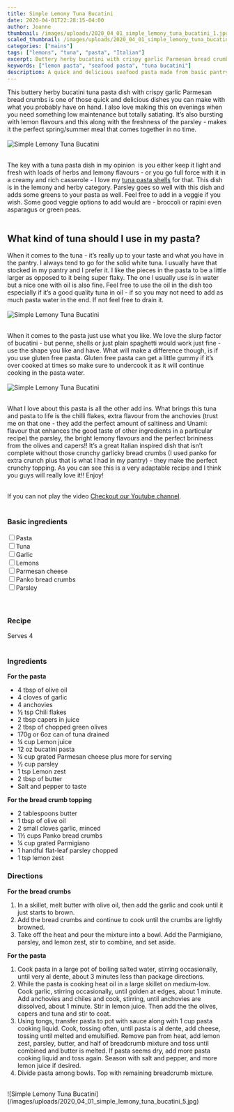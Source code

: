 ```yaml
---
title: Simple Lemony Tuna Bucatini
date: 2020-04-01T22:28:15-04:00
author: Joanne
thumbnail: /images/uploads/2020_04_01_simple_lemony_tuna_bucatini_1.jpg
scaled_thumbnail: /images/uploads/2020_04_01_simple_lemony_tuna_bucatini_0.jpg
categories: ["mains"]
tags: ["lemons", "tuna", "pasta", "Italian"]
excerpt: Buttery herby bucatini with crispy garlic Parmesan bread crumbs 
keywords: ["lemon pasta", "seafood pasta", "tuna bucatini"]
description: A quick and delicious seafood pasta made from basic pantry ingredients. A simple pasta that is fresh and herby
---
```


This buttery herby bucatini tuna pasta dish with crispy garlic Parmesan bread crumbs is one of those quick and delicious dishes you can make with what you probably have on hand. I also love making this on evenings when you need something low maintenance but totally satiating. It’s also bursting with lemon flavours and this along with the freshness of the parsley - makes it the perfect spring/summer meal that comes together in no time. 
</br>
</br>
![Simple Lemony Tuna Bucatini](/images/uploads/2020_04_01_simple_lemony_tuna_bucatini_2.jpg)
</br>
</br>

The key with a tuna pasta dish in my opinion  is you either keep it light and fresh with loads of herbs and lemony flavours - or you go full force with it in a creamy and rich casserole - I love my [tuna pasta shells](https://www.oliveandmango.com/creamy-stuffed-shells-with-tuna-and-spinach/) for that. This dish is in the lemony and herby category. Parsley goes so well with this dish and adds some greens to your pasta as well. Feel free to add in a veggie if you wish. Some good veggie options to add would are - broccoli or rapini even asparagus or green peas. 
</br>
</br>

## What kind of tuna should I use in my pasta?
When it comes to the tuna - it’s really up to your taste and what you have in the pantry. I always tend to go for the solid white tuna. I usually have that stocked in my pantry and I prefer it. I like the pieces in the pasta to be a little larger as opposed to it being super flaky. The one I usually use is in water but a nice one with oil is also fine. Feel free to use the oil in the dish too especially if it’s a good quality tuna in oil - if so you may not need to add as much pasta water in the end. If not feel free to drain it. 
</br>
</br>
![Simple Lemony Tuna Bucatini](/images/uploads/2020_04_01_simple_lemony_tuna_bucatini_3.jpg)
</br>
</br>

When it comes to the pasta just use what you like. We love the slurp factor of bucatini - but penne, shells or just plain spaghetti would work just fine - use the shape you like and have. What will make a difference though, is if you use gluten free pasta. Gluten free pasta can get a little gummy if it’s over cooked at times so make sure to undercook it as it will continue cooking in the pasta water. 
</br>
</br>
![Simple Lemony Tuna Bucatini](/images/uploads/2020_04_01_simple_lemony_tuna_bucatini_4.jpg)
</br>
</br>

What I love about this pasta is all the other add ins. What brings this tuna and pasta to life is the chilli flakes, extra flavour from the anchovies (trust me on that one - they add the perfect amount of saltiness and Unami: flavour that enhances the good taste of other ingredients in a particular recipe) the parsley, the bright lemony flavours and the perfect brininess from the olives and capers!! It’s a great Italian inspired dish that isn’t complete without those crunchy garlicky bread crumbs (I used panko for extra crunch plus that is what I had in my pantry) - they make the perfect crunchy topping. As you can see this is a very adaptable recipe and I think you guys will really love it!! Enjoy!
</br>
</br>
<div class="mv-video-target mv-video-id-mhmju6w3sqtfwke081xr" data-video-id="mhmju6w3sqtfwke081xr" data-volume="70" data-ratio="16:9"></div>If you can not play the video <span class="highlight"><a href="https://youtu.be/DqxfiVTrWek">Checkout our Youtube channel</a></span>.
</br>
</br>

### Basic ingredients
<div>
<div><input type="checkbox" class="ingredients_check" id="Pasta" ><label for="Pasta">Pasta</label></div>
<div><input type="checkbox" class="ingredients_check" id="Tuna" ><label for="Tuna">Tuna</label></div>
<div><input type="checkbox" class="ingredients_check" id="Garlic" ><label for="Garlic">Garlic</label></div>
<div><input type="checkbox" class="ingredients_check" id="Lemons" ><label for="Lemons">Lemons</label></div>
<div><input type="checkbox" class="ingredients_check" id="Parmesan" ><label for="Parmesan">Parmesan cheese</label></div>
<div><input type="checkbox" class="ingredients_check" id="Panko bread crumbs" ><label for="Panko bread crumbs">Panko bread crumbs</label></div>
<div><input type="checkbox" class="ingredients_check" id="Parsley" ><label for="Parsley">Parsley</label></div>
</div>
</br>
</br>

### Recipe
Serves 4
</br>
</br>

### Ingredients
__For the pasta__

* <span itemprop="ingredients">4 tbsp of olive oil </span>
* <span itemprop="ingredients">4 cloves of garlic </span>
* <span itemprop="ingredients">4 anchovies </span>
* <span itemprop="ingredients">&frac12; tsp Chili flakes </span>
* <span itemprop="ingredients">2 tbsp capers in juice </span>
* <span itemprop="ingredients">2 tbsp of chopped green olives </span>
* <span itemprop="ingredients">170g or 6oz can of tuna drained </span>
* <span itemprop="ingredients">&frac14; cup Lemon juice </span>
* <span itemprop="ingredients">12 oz bucatini  pasta </span>
* <span itemprop="ingredients">&frac14; cup grated Parmesan cheese  plus more for serving </span>
* <span itemprop="ingredients">&frac12; cup parsley </span>
* <span itemprop="ingredients">1 tsp Lemon zest </span>
* <span itemprop="ingredients">2 tbsp of butter </span>
* <span itemprop="ingredients">Salt and pepper to taste </span>

__For the bread crumb topping__

* <span itemprop="ingredients">2 tablespoons butter</span>
* <span itemprop="ingredients">1 tbsp of olive oil</span>
* <span itemprop="ingredients">2 small cloves garlic, minced</span>
* <span itemprop="ingredients">1&frac12; cups Panko bread crumbs</span>
* <span itemprop="ingredients">&frac14; cup grated Parmigiano</span>
* <span itemprop="ingredients">1 handful flat-leaf parsley chopped</span>
* <span itemprop="ingredients">1 tsp lemon zest</span>


### Directions

__For the bread crumbs__

1. In a skillet, melt butter with olive oil, then add the garlic and cook until it just starts to brown. 
2. Add the bread crumbs and continue to cook until the crumbs are lightly browned. 
3. Take off the heat and pour the mixture into a bowl. Add the Parmigiano, parsley, and lemon zest, stir to combine, and set aside.

__For the pasta__

1. Cook pasta in a large pot of boiling salted water, stirring occasionally, until very al dente, about 3 minutes less than package directions.
1. While the pasta is cooking heat oil in a large skillet on medium-low. Cook garlic, stirring occasionally, until golden at edges, about 1 minute. Add anchovies and chiles and cook, stirring, until anchovies are dissolved, about 1 minute. Stir in lemon juice. Then add the the olives, capers and tuna and stir to coat. 
1. Using tongs, transfer pasta to pot with sauce along with 1 cup pasta cooking liquid. Cook, tossing often, until pasta is al dente, add cheese, tossing until melted and emulsified. Remove pan from heat, add lemon zest, parsley, butter, and half of breadcrumb mixture and toss until combined and butter is melted. If pasta seems dry, add more pasta cooking liquid and toss again. Season with salt and pepper, and more lemon juice if desired. 
1. Divide pasta among bowls. Top with remaining breadcrumb mixture.

</br>
![Simple Lemony Tuna Bucatini](/images/uploads/2020_04_01_simple_lemony_tuna_bucatini_5.jpg)